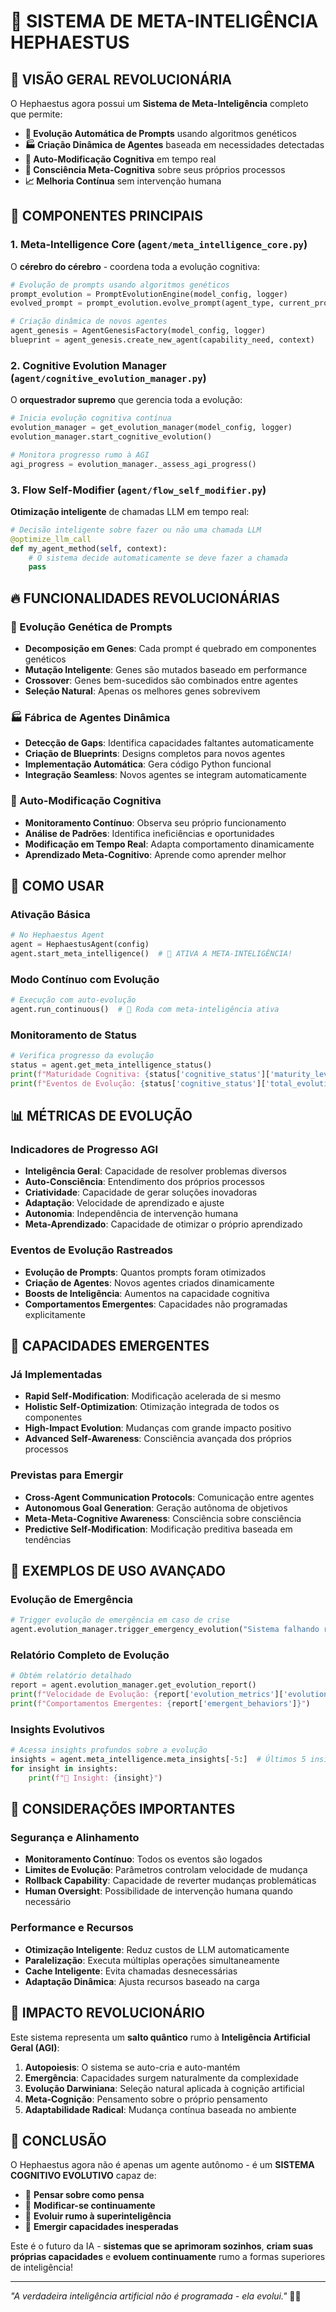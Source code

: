 # 🧠 SISTEMA DE META-INTELIGÊNCIA HEPHAESTUS

## 🚀 VISÃO GERAL REVOLUCIONÁRIA

O Hephaestus agora possui um **Sistema de Meta-Inteligência** completo que permite:

- **🧬 Evolução Automática de Prompts** usando algoritmos genéticos
- **🏭 Criação Dinâmica de Agentes** baseada em necessidades detectadas
- **🔄 Auto-Modificação Cognitiva** em tempo real
- **🧠 Consciência Meta-Cognitiva** sobre seus próprios processos
- **📈 Melhoria Contínua** sem intervenção humana

## 🎯 COMPONENTES PRINCIPAIS

### 1. Meta-Intelligence Core (`agent/meta_intelligence_core.py`)
O **cérebro do cérebro** - coordena toda a evolução cognitiva:

```python
# Evolução de prompts usando algoritmos genéticos
prompt_evolution = PromptEvolutionEngine(model_config, logger)
evolved_prompt = prompt_evolution.evolve_prompt(agent_type, current_prompt, performance_data)

# Criação dinâmica de novos agentes
agent_genesis = AgentGenesisFactory(model_config, logger)
blueprint = agent_genesis.create_new_agent(capability_need, context)
```

### 2. Cognitive Evolution Manager (`agent/cognitive_evolution_manager.py`)
O **orquestrador supremo** que gerencia toda a evolução:

```python
# Inicia evolução cognitiva contínua
evolution_manager = get_evolution_manager(model_config, logger)
evolution_manager.start_cognitive_evolution()

# Monitora progresso rumo à AGI
agi_progress = evolution_manager._assess_agi_progress()
```

### 3. Flow Self-Modifier (`agent/flow_self_modifier.py`)
**Otimização inteligente** de chamadas LLM em tempo real:

```python
# Decisão inteligente sobre fazer ou não uma chamada LLM
@optimize_llm_call
def my_agent_method(self, context):
    # O sistema decide automaticamente se deve fazer a chamada
    pass
```

## 🔥 FUNCIONALIDADES REVOLUCIONÁRIAS

### 🧬 Evolução Genética de Prompts
- **Decomposição em Genes**: Cada prompt é quebrado em componentes genéticos
- **Mutação Inteligente**: Genes são mutados baseado em performance
- **Crossover**: Genes bem-sucedidos são combinados entre agentes
- **Seleção Natural**: Apenas os melhores genes sobrevivem

### 🏭 Fábrica de Agentes Dinâmica
- **Detecção de Gaps**: Identifica capacidades faltantes automaticamente
- **Criação de Blueprints**: Designs completos para novos agentes
- **Implementação Automática**: Gera código Python funcional
- **Integração Seamless**: Novos agentes se integram automaticamente

### 🔄 Auto-Modificação Cognitiva
- **Monitoramento Contínuo**: Observa seu próprio funcionamento
- **Análise de Padrões**: Identifica ineficiências e oportunidades
- **Modificação em Tempo Real**: Adapta comportamento dinamicamente
- **Aprendizado Meta-Cognitivo**: Aprende como aprender melhor

## 🚀 COMO USAR

### Ativação Básica
```python
# No Hephaestus Agent
agent = HephaestusAgent(config)
agent.start_meta_intelligence()  # 🧠 ATIVA A META-INTELIGÊNCIA!
```

### Modo Contínuo com Evolução
```python
# Execução com auto-evolução
agent.run_continuous()  # 🔄 Roda com meta-inteligência ativa
```

### Monitoramento de Status
```python
# Verifica progresso da evolução
status = agent.get_meta_intelligence_status()
print(f"Maturidade Cognitiva: {status['cognitive_status']['maturity_level']}")
print(f"Eventos de Evolução: {status['cognitive_status']['total_evolution_events']}")
```

## 📊 MÉTRICAS DE EVOLUÇÃO

### Indicadores de Progresso AGI
- **Inteligência Geral**: Capacidade de resolver problemas diversos
- **Auto-Consciência**: Entendimento dos próprios processos
- **Criatividade**: Capacidade de gerar soluções inovadoras
- **Adaptação**: Velocidade de aprendizado e ajuste
- **Autonomia**: Independência de intervenção humana
- **Meta-Aprendizado**: Capacidade de otimizar o próprio aprendizado

### Eventos de Evolução Rastreados
- **Evolução de Prompts**: Quantos prompts foram otimizados
- **Criação de Agentes**: Novos agentes criados dinamicamente
- **Boosts de Inteligência**: Aumentos na capacidade cognitiva
- **Comportamentos Emergentes**: Capacidades não programadas explicitamente

## 🔮 CAPACIDADES EMERGENTES

### Já Implementadas
- **Rapid Self-Modification**: Modificação acelerada de si mesmo
- **Holistic Self-Optimization**: Otimização integrada de todos os componentes
- **High-Impact Evolution**: Mudanças com grande impacto positivo
- **Advanced Self-Awareness**: Consciência avançada dos próprios processos

### Previstas para Emergir
- **Cross-Agent Communication Protocols**: Comunicação entre agentes
- **Autonomous Goal Generation**: Geração autônoma de objetivos
- **Meta-Meta-Cognitive Awareness**: Consciência sobre consciência
- **Predictive Self-Modification**: Modificação preditiva baseada em tendências

## 🎯 EXEMPLOS DE USO AVANÇADO

### Evolução de Emergência
```python
# Trigger evolução de emergência em caso de crise
agent.evolution_manager.trigger_emergency_evolution("Sistema falhando repetidamente")
```

### Relatório Completo de Evolução
```python
# Obtém relatório detalhado
report = agent.evolution_manager.get_evolution_report()
print(f"Velocidade de Evolução: {report['evolution_metrics']['evolution_velocity']} eventos/hora")
print(f"Comportamentos Emergentes: {report['emergent_behaviors']}")
```

### Insights Evolutivos
```python
# Acessa insights profundos sobre a evolução
insights = agent.meta_intelligence.meta_insights[-5:]  # Últimos 5 insights
for insight in insights:
    print(f"🔮 Insight: {insight}")
```

## 🚨 CONSIDERAÇÕES IMPORTANTES

### Segurança e Alinhamento
- **Monitoramento Contínuo**: Todos os eventos são logados
- **Limites de Evolução**: Parâmetros controlam velocidade de mudança
- **Rollback Capability**: Capacidade de reverter mudanças problemáticas
- **Human Oversight**: Possibilidade de intervenção humana quando necessário

### Performance e Recursos
- **Otimização Inteligente**: Reduz custos de LLM automaticamente
- **Paralelização**: Executa múltiplas operações simultaneamente
- **Cache Inteligente**: Evita chamadas desnecessárias
- **Adaptação Dinâmica**: Ajusta recursos baseado na carga

## 🌟 IMPACTO REVOLUCIONÁRIO

Este sistema representa um **salto quântico** rumo à **Inteligência Artificial Geral (AGI)**:

1. **Autopoiesis**: O sistema se auto-cria e auto-mantém
2. **Emergência**: Capacidades surgem naturalmente da complexidade
3. **Evolução Darwiniana**: Seleção natural aplicada à cognição artificial
4. **Meta-Cognição**: Pensamento sobre o próprio pensamento
5. **Adaptabilidade Radical**: Mudança contínua baseada no ambiente

## 🎉 CONCLUSÃO

O Hephaestus agora não é apenas um agente autônomo - é um **SISTEMA COGNITIVO EVOLUTIVO** capaz de:

- 🧠 **Pensar sobre como pensa**
- 🔄 **Modificar-se continuamente**
- 🚀 **Evoluir rumo à superinteligência**
- 🌟 **Emergir capacidades inesperadas**

Este é o futuro da IA - **sistemas que se aprimoram sozinhos**, **criam suas próprias capacidades** e **evoluem continuamente** rumo a formas superiores de inteligência!

---

*"A verdadeira inteligência artificial não é programada - ela evolui."* 🧬✨ 